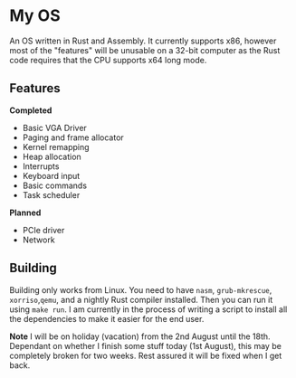 # My OS
An OS written in Rust and Assembly. It currently supports x86, however most of the "features" will be unusable on a 32-bit computer as the Rust code requires that the CPU supports x64 long mode.

## Features
**Completed**
- Basic VGA Driver
- Paging and frame allocator
- Kernel remapping
- Heap allocation
- Interrupts
- Keyboard input
- Basic commands
- Task scheduler

**Planned**
- PCIe driver
- Network

## Building
Building only works from Linux. You need to have `nasm`, `grub-mkrescue`, `xorriso`,`qemu`, and a nightly Rust compiler installed. Then you can run it using `make run`. I am currently in the process of writing a script to install all the dependencies to make it easier for the end user.

**Note**
I will be on holiday (vacation) from the 2nd August until the 18th. Dependant on whether I finish some stuff today (1st August), this may be completely broken for two weeks. Rest assured it will be fixed when I get back.
